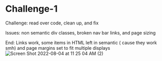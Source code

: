 # Challenge-1

Challenge: read over code, clean up, and fix

Issues: non semantic div classes, broken nav bar links, and page sizing 

End: Links work, some items in HTML left in semantic ( cause they work smh) and page margins set to fit multiple displays 
![Screen Shot 2022-08-04 at 11 25 04 AM (2)](https://user-images.githubusercontent.com/108314012/182923976-66e1cbff-b97e-4436-bccf-8a35c9a39473.png)
